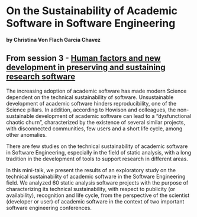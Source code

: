 # On the Sustainability of Academic Software in Software Engineering
**by Christina Von Flach Garcia Chavez**  

## From session 3 - [Human factors and new development in preserving and sustaining research software](/wosss21/agenda#session-3)  
The increasing adoption of academic software has made modern Science dependent on the technical sustainability of software. Unsustainable development of academic software hinders reproducibility, one of the Science pillars. In addition, according to Howison and colleagues, the non-sustainable development of academic software can lead to a “dysfunctional chaotic churn”, characterized by the existence of several similar projects, with disconnected communities, few users and a short life cycle, among other anomalies.

There are few studies on the technical sustainability of academic software in Software Engineering, especially in the field of static analysis, with a long tradition in the development of tools to support research in different areas.

In this mini-talk, we present the results of an exploratory study on the technical sustainability of academic software in the Software Engineering field. We analyzed 60 static analysis software projects with the purpose of characterizing its technical sustainability, with respect to publicity (or availability), recognition and life cycle, from the perspective of the scientist (developer or user) of academic software in the context of two important software engineering conferences.
